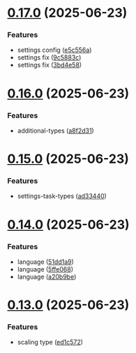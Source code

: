 # [0.17.0](https://github.com/incmixlabs/utils/compare/v0.16.0...v0.17.0) (2025-06-23)


### Features

* settings config ([e5c556a](https://github.com/incmixlabs/utils/commit/e5c556a081176b4e97838ec76b344e53e28eac99))
* settings fix ([9c5883c](https://github.com/incmixlabs/utils/commit/9c5883c8538fdab0c1fe6ff77729957ac5408ee9))
* settings fix ([3bd4e58](https://github.com/incmixlabs/utils/commit/3bd4e582b4e6aa23142ddd895cca575fd4fe6ecc))



# [0.16.0](https://github.com/incmixlabs/utils/compare/v0.15.0...v0.16.0) (2025-06-23)


### Features

* additional-types ([a8f2d31](https://github.com/incmixlabs/utils/commit/a8f2d313ab9140f80e9c18253e178e1d43ed6eb8))



# [0.15.0](https://github.com/incmixlabs/utils/compare/v0.14.0...v0.15.0) (2025-06-23)


### Features

* settings-task-types ([ad33440](https://github.com/incmixlabs/utils/commit/ad33440f599b0f4749f7d44de1c6b4727d0b945b))



# [0.14.0](https://github.com/incmixlabs/utils/compare/v0.13.0...v0.14.0) (2025-06-23)


### Features

* language ([51dd1a9](https://github.com/incmixlabs/utils/commit/51dd1a91c4f7772ec1057bf322149e476ac886a7))
* language ([5ffe068](https://github.com/incmixlabs/utils/commit/5ffe068e6f4bc4b94bb48cf824cf855c7228a9b2))
* language ([a20b9be](https://github.com/incmixlabs/utils/commit/a20b9bec155c48ddf344ae1bb062e803e2fb9d8f))



# [0.13.0](https://github.com/incmixlabs/utils/compare/v0.12.0...v0.13.0) (2025-06-23)


### Features

* scaling type ([ed1c572](https://github.com/incmixlabs/utils/commit/ed1c572b4c55a62dcc793ea817301cec37d2809b))



